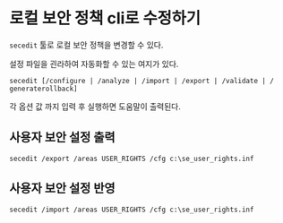 # 로컬 보안 정책 cli로 수정하기

`secedit` 툴로 로컬 보안 정책을 변경할 수 있다.

설정 파일을 괸라하여 자동화할 수 있는 여지가 있다.

```
secedit [/configure | /analyze | /import | /export | /validate | /
generaterollback]
```

각 옵션 값 까지 입력 후 실행하면 도움말이 출력된다.


## 사용자 보안 설정 출력

```
secedit /export /areas USER_RIGHTS /cfg c:\se_user_rights.inf
```


## 사용자 보안 설정 반영

```
secedit /import /areas USER_RIGHTS /cfg c:\se_user_rights.inf
```
